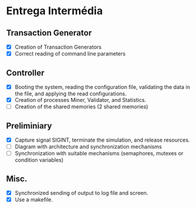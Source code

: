 # Entrega Intermédia

## Transaction Generator
- [X] Creation of Transaction Generators
- [X] Correct reading of command line parameters

## Controller
- [X] Booting the system, reading the configuration file, validating the data in the file, and applying the read configurations.
- [X] Creation of processes Miner, Validator, and Statistics.
- [ ] Creation of the shared memories (2 shared memories)

## Preliminiary
- [X] Capture signal SIGINT, terminate the simulation, and release resources. 
- [ ] Diagram with architecture and synchronization mechanisms
- [ ] Synchronization with suitable mechanisms (semaphores, mutexes or condition variables)

## Misc.
- [X] Synchronized sending of output to log file and screen.
- [X] Use a makefile.
